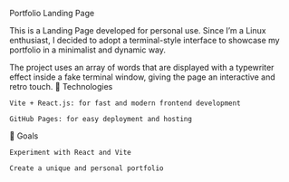 Portfolio Landing Page

This is a Landing Page developed for personal use. Since I’m a Linux enthusiast, I decided to adopt a terminal-style interface to showcase my portfolio in a minimalist and dynamic way.

The project uses an array of words that are displayed with a typewriter effect inside a fake terminal window, giving the page an interactive and retro touch.
🚀 Technologies

    Vite + React.js: for fast and modern frontend development

    GitHub Pages: for easy deployment and hosting

🎯 Goals

    Experiment with React and Vite

    Create a unique and personal portfolio
